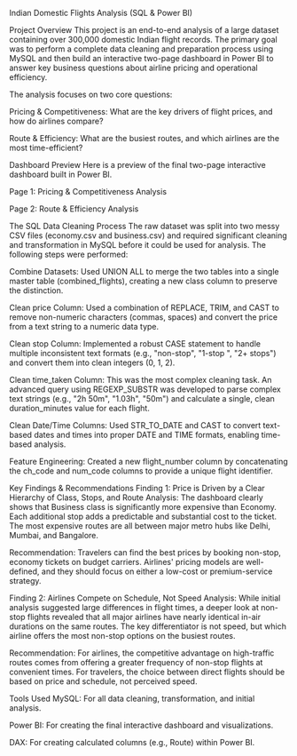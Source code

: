 Indian Domestic Flights Analysis (SQL & Power BI)

Project Overview
This project is an end-to-end analysis of a large dataset containing over 300,000 domestic Indian flight records. The primary goal was to perform a complete data cleaning and preparation process using MySQL and then build an interactive two-page dashboard in Power BI to answer key business questions about airline pricing and operational efficiency.

The analysis focuses on two core questions:

Pricing & Competitiveness: What are the key drivers of flight prices, and how do airlines compare?

Route & Efficiency: What are the busiest routes, and which airlines are the most time-efficient?

Dashboard Preview
Here is a preview of the final two-page interactive dashboard built in Power BI.

Page 1: Pricing & Competitiveness Analysis

Page 2: Route & Efficiency Analysis

The SQL Data Cleaning Process
The raw dataset was split into two messy CSV files (economy.csv and business.csv) and required significant cleaning and transformation in MySQL before it could be used for analysis. The following steps were performed:

Combine Datasets: Used UNION ALL to merge the two tables into a single master table (combined_flights), creating a new class column to preserve the distinction.

Clean price Column: Used a combination of REPLACE, TRIM, and CAST to remove non-numeric characters (commas, spaces) and convert the price from a text string to a numeric data type.

Clean stop Column: Implemented a robust CASE statement to handle multiple inconsistent text formats (e.g., "non-stop", "1-stop ", "2+ stops") and convert them into clean integers (0, 1, 2).

Clean time_taken Column: This was the most complex cleaning task. An advanced query using REGEXP_SUBSTR was developed to parse complex text strings (e.g., "2h 50m", "1.03h", "50m") and calculate a single, clean duration_minutes value for each flight.

Clean Date/Time Columns: Used STR_TO_DATE and CAST to convert text-based dates and times into proper DATE and TIME formats, enabling time-based analysis.

Feature Engineering: Created a new flight_number column by concatenating the ch_code and num_code columns to provide a unique flight identifier.

Key Findings & Recommendations
Finding 1: Price is Driven by a Clear Hierarchy of Class, Stops, and Route
Analysis: The dashboard clearly shows that Business class is significantly more expensive than Economy. Each additional stop adds a predictable and substantial cost to the ticket. The most expensive routes are all between major metro hubs like Delhi, Mumbai, and Bangalore.

Recommendation: Travelers can find the best prices by booking non-stop, economy tickets on budget carriers. Airlines' pricing models are well-defined, and they should focus on either a low-cost or premium-service strategy.

Finding 2: Airlines Compete on Schedule, Not Speed
Analysis: While initial analysis suggested large differences in flight times, a deeper look at non-stop flights revealed that all major airlines have nearly identical in-air durations on the same routes. The key differentiator is not speed, but which airline offers the most non-stop options on the busiest routes.

Recommendation: For airlines, the competitive advantage on high-traffic routes comes from offering a greater frequency of non-stop flights at convenient times. For travelers, the choice between direct flights should be based on price and schedule, not perceived speed.

Tools Used
MySQL: For all data cleaning, transformation, and initial analysis.

Power BI: For creating the final interactive dashboard and visualizations.

DAX: For creating calculated columns (e.g., Route) within Power BI.
